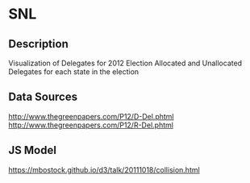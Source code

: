 # SNL

## Description
Visualization of Delegates for 2012 Election
Allocated and Unallocated Delegates for each state in the election

## Data Sources
http://www.thegreenpapers.com/P12/D-Del.phtml
http://www.thegreenpapers.com/P12/R-Del.phtml

## JS Model
https://mbostock.github.io/d3/talk/20111018/collision.html